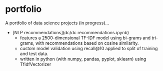 # portfolio

A portfolio of data science projects (in progress)...

* [NLP recommendations](dc/dc recommendations.ipynb)
  * features a 2500-dimensional TF-IDF model using bi-grams and tri-grams, with recommendations based on cosine similarity.
  * custom model validation using recall@10 applied to split of training and test data.
  * written in python (with numpy, pandas, pyplot, sklearn) using TfidfVectorizer
